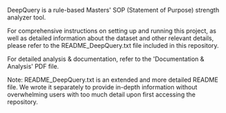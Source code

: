DeepQuery is a rule-based Masters' SOP (Statement of Purpose) strength analyzer tool.

For comprehensive instructions on setting up and running this project, as well as detailed information about the dataset and other relevant details, please refer to the README_DeepQuery.txt file included in this repository.

For detailed analysis & documentation, refer to the 'Documentation & Analysis' PDF file.

Note: README_DeepQuery.txt is an extended and more detailed README file. We wrote it separately to provide in-depth information without overwhelming users with too much detail upon first accessing the repository.
